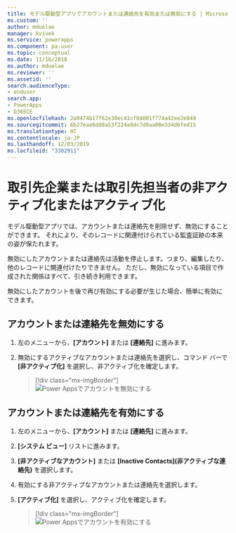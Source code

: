 ```yaml
---
title: モデル駆動型アプリでアカウントまたは連絡先を有効または無効にする | MicrosoftDocs
ms.custom: ''
author: mduelae
manager: kvivek
ms.service: powerapps
ms.component: pa-user
ms.topic: conceptual
ms.date: 11/16/2018
ms.author: mduelae
ms.reviewer: ''
ms.assetid: ''
search.audienceType:
- enduser
search.app:
- PowerApps
- D365CE
ms.openlocfilehash: 2a0474b17f62e30ec41cf04001f774a42ee2e849
ms.sourcegitcommit: 6b27eae6dd8a53f224a8dc7d0aa00e334d6fed15
ms.translationtype: HT
ms.contentlocale: ja-JP
ms.lasthandoff: 12/03/2019
ms.locfileid: "3302911"
---
```

# <a name="deactivate-or-activate-an-account-or-contact"></a>取引先企業または取引先担当者の非アクティブ化またはアクティブ化

モデル駆動型アプリでは、アカウントまたは連絡先を削除せず、無効にすることができます。 それにより、そのレコードに関連付けられている監査証跡の本来の姿が保たれます。  
  
無効にしたアカウントまたは連絡先は活動を停止します。つまり、編集したり、他のレコードに関連付けたりできません。 ただし、無効になっている項目で作成された関係はすべて、引き続き利用できます。  
  
無効にしたアカウントを後で再び有効にする必要が生じた場合、簡単に有効にできます。   
  
## <a name="deactivate-an-account-or-contact"></a>アカウントまたは連絡先を無効にする 
  
1.  左のメニューから、**[アカウント]** または **[連絡先]** に進みます。  
  
2.  無効にするアクティブなアカウントまたは連絡先を選択し、コマンド バーで **[非アクティブ化]** を選択し、非アクティブ化を確定します。

    > [!div class="mx-imgBorder"]
    > ![Power Appsでアカウントを無効にする](media/DeactiveAccounts.png "Power Appsでアカウントを無効にする")


## <a name="activate-an-account-or-contact"></a>アカウントまたは連絡先を有効にする  
  
1.  左のメニューから、**[アカウント]** または **[連絡先]** に進みます。 
  
2.  **[システム ビュー]** リストに進みます。

3.  **[非アクティブなアカウント]** または **[Inactive Contacts]\(非アクティブな連絡先\)** を選択します。  
  
4.  有効にする非アクティブなアカウントまたは連絡先を選択します。

5.  **[アクティブ化]** を選択し、アクティブ化を確定します。  

    > [!div class="mx-imgBorder"]
    > ![Power Appsでアカウントを有効にする](media/ActiveAccounts.png "Power Apps でアカウントを有効にする")  



